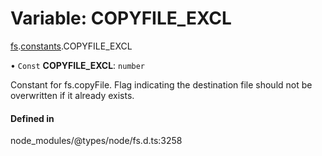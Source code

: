 # Variable: COPYFILE\_EXCL

[fs](../modules/fs.md).[constants](../modules/fs.constants.md).COPYFILE_EXCL

• `Const` **COPYFILE\_EXCL**: `number`

Constant for fs.copyFile. Flag indicating the destination file should not be overwritten if it already exists.

#### Defined in

node_modules/@types/node/fs.d.ts:3258
